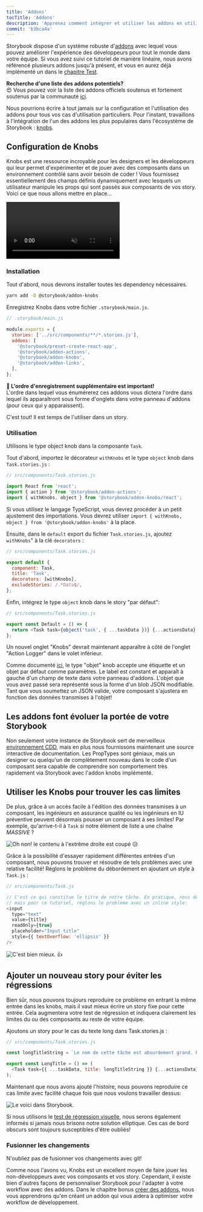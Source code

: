 ```yaml
---
title: 'Addons'
tocTitle: 'Addons'
description: 'Apprenez comment intégrer et utiliser les addons en utilisant un exemple populaire'
commit: 'b3bca4a'
---
```


Storybook dispose d'un système robuste d'[addons](https://storybook.js.org/addons/introduction/) avec lequel vous pouvez améliorer l'expérience des développeurs pour
tout le monde dans votre équipe. Si vous avez suivi ce tutoriel de manière linéaire, nous avons référencé plusieurs addons jusqu'à présent, et vous en aurez déjà implémenté un dans le [chapitre Test](/react/fr/test/).

<div class="aside">
<strong>Recherche d'une liste des addons potentiels?</strong>
<br/>
😍 Vous pouvez voir la liste des addons officiels soutenus et fortement soutenus par la communauté <a href="https://storybook.js.org/addons/addon-gallery/">ici</a>.
</div>

Nous pourrions écrire à tout jamais sur la configuration et l'utilisation des addons pour tous vos cas d'utilisation particuliers. Pour l'instant, travaillons à l'intégration de l'un des addons les plus populaires dans l'écosystème de Storybook : [knobs](https://github.com/storybooks/storybook/tree/master/addons/knobs).

## Configuration de Knobs

Knobs est une ressource incroyable pour les designers et les développeurs qui leur permet d'expérimenter et de jouer avec des composants dans un environnement contrôlé sans avoir besoin de coder ! Vous fournissez essentiellement des champs définis dynamiquement avec lesquels un utilisateur manipule les props qui sont passés aux composants de vos story. Voici ce que nous allons mettre en place...

<video autoPlay muted playsInline loop>
  <source
    src="/intro-to-storybook/addon-knobs-demo.mp4"
    type="video/mp4"
  />
</video>

### Installation

Tout d'abord, nous devrons installer toutes les dependency nécessaires.

```bash
yarn add -D @storybook/addon-knobs
```

Enregistrez Knobs dans votre fichier `.storybook/main.js`.

```javascript
// .storybook/main.js

module.exports = {
  stories: ['../src/components/**/*.stories.js'],
  addons: [
    '@storybook/preset-create-react-app',
    '@storybook/addon-actions',
    '@storybook/addon-knobs',
    '@storybook/addon-links',
  ],
};
```

<div class="aside">
<strong>📝 L'ordre d'enregistrement supplémentaire est important!</strong>
<br/>
L'ordre dans lequel vous énumérerez ces addons vous dictera l'ordre dans lequel ils apparaîtront sous forme d'onglets dans votre panneau d'addons (pour ceux qui y apparaissent).
</div>

C'est tout! Il est temps de l'utiliser dans un story.

### Utilisation

Utilisons le type object knob dans la composante `Task`.

Tout d'abord, importez le décorateur `withKnobs` et le type `object` knob dans `Task.stories.js` :

```javascript
// src/components/Task.stories.js

import React from 'react';
import { action } from '@storybook/addon-actions';
import { withKnobs, object } from '@storybook/addon-knobs/react';
```

<div class="aside">
  Si vous utilisez le langage TypeScript, vous devrez procéder à un petit ajustement des importations.
  Vous devrez utiliser <code>import { withKnobs, object } from '@storybook/addon-knobs'</code> à la place.
</div>

Ensuite, dans le `default` export du fichier `Task.stories.js`, ajoutez `withKnobs`" à la clé `decorators` :

```javascript
// src/components/Task.stories.js

export default {
  component: Task,
  title: 'Task',
  decorators: [withKnobs],
  excludeStories: /.*Data$/,
};
```

Enfin, intégrez le type `object` knob dans le story "par défaut":

```javascript
// src/components/Task.stories.js

export const Default = () => {
  return <Task task={object('task', { ...taskData })} {...actionsData} />;
};
```

Un nouvel onglet "Knobs" devrait maintenant apparaître à côté de l'onglet "Action Logger" dans le volet inférieur.

Comme documenté [ici](https://github.com/storybooks/storybook/tree/master/addons/knobs#object), le type "objet" knob accepte une étiquette et un objet par défaut comme paramètres. Le label est constant et apparaît à gauche d'un champ de texte dans votre panneau d'addons. L'objet que vous avez passé sera représenté sous la forme d'un blob JSON modifiable. Tant que vous soumettez un JSON valide, votre composant s'ajustera en fonction des données transmises à l'objet!

## Les addons font évoluer la portée de votre Storybook

Non seulement votre instance de Storybook sert de merveilleux [environnement CDD](https://blog.hichroma.com/component-driven-development-ce1109d56c8e), mais en plus nous fournissons maintenant une source interactive de documentation. Les PropTypes sont géniaux, mais un designer ou quelqu'un de complètement nouveau dans le code d'un composant sera capable de comprendre son comportement très rapidement via Storybook avec l'addon knobs implémenté.

## Utiliser les Knobs pour trouver les cas limites

De plus, grâce à un accès facile à l'édition des données transmises à un composant, les ingénieurs en assurance qualité ou les ingénieurs en IU préventive peuvent désormais pousser un composant à ses limites! Par exemple, qu'arrive-t-il à `Task` si notre élément de liste a une chaîne _MASSIVE_ ?

![Oh non! le contenu à l'extrême droite est coupé](/intro-to-storybook/addon-knobs-demo-edge-case.png) 😥

Grâce à la possibilité d'essayer rapidement différentes entrées d'un composant, nous pouvons trouver et résoudre de tels problèmes avec une relative facilité! Réglons le problème du débordement en ajoutant un style à `Task.js` :

```javascript
// src/components/Task.js

// C'est ce qui constitue le titre de notre tâche. En pratique, nous devrions probablement mettre à jour les styles pour cet élément
// mais pour ce tutoriel, réglons le problème avec un inline style:
<input
  type="text"
  value={title}
  readOnly={true}
  placeholder="Input title"
  style={{ textOverflow: 'ellipsis' }}
/>
```

![C'est bien mieux.](/intro-to-storybook/addon-knobs-demo-edge-case-resolved.png) 👍

## Ajouter un nouveau story pour éviter les régressions

Bien sûr, nous pouvons toujours reproduire ce problème en entrant la même entrée dans les knobs, mais il vaut mieux écrire un story fixe pour cette entrée. Cela augmentera votre test de régression et indiquera clairement les limites du ou des composants au reste de votre équipe.

Ajoutons un story pour le cas du texte long dans Task.stories.js :

```javascript
// src/components/Task.stories.js

const longTitleString = `Le nom de cette tâche est absurdement grand. En fait, je pense que si je continue, je risque de me retrouver avec un débordement de contenu. Que se passera-t-il? L'étoile qui représente une tâche épinglée pourrait avoir du texte qui se chevauche. Le texte pourrait se couper brusquement lorsqu'il atteint l'étoile. J'espère que ce n'est pas le cas!`;

export const LongTitle = () => (
  <Task task={{ ...taskData, title: longTitleString }} {...actionsData} />
);
```

Maintenant que nous avons ajouté l'histoire, nous pouvons reproduire ce cas limite avec facilité chaque fois que nous voulons travailler dessus:

![Le voici dans Storybook.](/intro-to-storybook/addon-knobs-demo-edge-case-in-storybook.png)

Si nous utilisons le [test de régression visuelle](/react/en/test/), nous serons également informés si jamais nous brisons notre solution elliptique. Ces cas de bord obscurs sont toujours susceptibles d'être oubliés!

### Fusionner les changements

N'oubliez pas de fusionner vos changements avec git!

<div class="aside"><p>Comme nous l'avons vu, Knobs est un excellent moyen de faire jouer les non-développeurs avec vos composants et vos story. Cependant, il existe bien d'autres façons de personnaliser Storybook pour l'adapter à votre workflow avec des addons. Dans le chapitre bonus <a href="/intro-to-storybook/react/en/creating-addons">créer des addons</a>, nous vous apprendrons qu'en créant un addon qui vous aidera à optimiser votre workflow de développement.</p></div>

